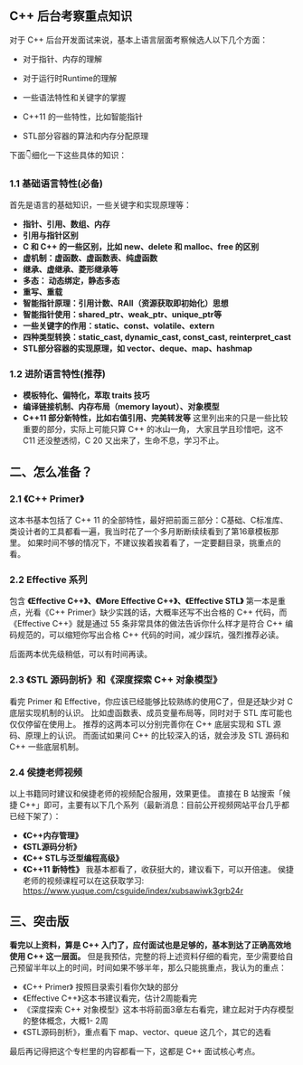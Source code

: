 ## C++ 后台考察重点知识

对于 C++ 后台开发面试来说，基本上语言层面考察候选人以下几个方面：
* 对于指针、内存的理解

* 对于运行时Runtime的理解

* 一些语法特性和关键字的掌握

* C++11 的一些特性，比如智能指针

* STL部分容器的算法和内存分配原理


下面👇细化一下这些具体的知识：

### 1.1 基础语言特性(必备)
首先是语言的基础知识，一些关键字和实现原理等：
- **指针、引用、数组、内存**
- **引用与指针区别**
- **C 和 C++ 的一些区别，比如 new、delete 和 malloc、free 的区别**
- **虚机制：虚函数、虚函数表、纯虚函数**
- **继承、虚继承、菱形继承等**
- **多态： 动态绑定，静态多态**
- **重写、重载**
- **智能指针原理：引用计数、RAII（资源获取即初始化）思想**
- **智能指针使用：shared_ptr、weak_ptr、unique_ptr等**
- **一些关键字的作用：static、const、volatile、extern**
- **四种类型转换：static_cast, dynamic_cast, const_cast, reinterpret_cast**
- **STL部分容器的实现原理，如 vector、deque、map、hashmap**
### 1.2 进阶语言特性(推荐)
- **模板特化、偏特化，萃取 traits 技巧**
- **编译链接机制、内存布局（memory layout）、对象模型**
- **C++11 部分新特性，比如右值引用、完美转发等**
  这里列出来的只是一些比较重要的部分，实际上可能只算 C++ 的冰山一角， 大家且学且珍惜吧，这不 C11 还没整透彻，C 20 又出来了，生命不息，学习不止。

## 二、怎么准备？
### 2.1 《C++ Primer》
这本书基本包括了 C++ 11 的全部特性，最好把前面三部分：C基础、C标准库、类设计者的工具都看一遍，我当时花了一个多月断断续续看到了第16章模板那里。
如果时间不够的情况下，不建议挨着挨着看了，一定要翻目录，挑重点的看。

### 2.2 Effective 系列
包含 **《Effective C++》、《More Effective C++》、《Effective STL》**
第一本是重点，光看《C++ Primer》缺少实践的话，大概率还写不出合格的 C++ 代码，而《Effective C++》就是通过 55 条非常具体的做法告诉你什么样才是符合 C++ 编码规范的，可以缩短你写出合格 C++ 代码的时间，减少踩坑，强烈推荐必读。

后面两本优先级稍低，可以有时间再读。
### 2.3 《STL 源码剖析》和《深度探索 C++ 对象模型》
看完 Primer 和 Effective，你应该已经能够比较熟练的使用C了，但是还缺少对 C 底层实现机制的认识。
比如虚函数表、成员变量布局等，同时对于 STL 库可能也仅仅停留在使用上。
推荐的这两本可以分别完善你在 C++ 底层实现和 STL 源码、原理上的认识。
而面试如果问 C++ 的比较深入的话，就会涉及 STL 源码和 C++ 一些底层机制。
### 2.4 侯捷老师视频
以上书籍同时建议和侯捷老师的视频配合服用，效果更佳。
直接在 B 站搜索「候捷 C++」即可，主要有以下几个系列（最新消息：目前公开视频网站平台几乎都已经下架了）：
- **《C++内存管理》**
- **《STL源码分析》**
- **《C++ STL与泛型编程高级》**
- **《C++11 新特性》**
  我基本都看了，收获挺大的，建议看下，可以开倍速。
  侯捷老师的视频课程可以在这获取学习: https://www.yuque.com/csguide/index/xubsawiwk3grb24r

## 三、突击版
**看完以上资料，算是 C++ 入门了，应付面试也是足够的，基本到达了正确高效地使用 C++ 这一层面。**
但是我预估，完整的将上述资料仔细的看完，至少需要给自己预留半年以上的时间，时间如果不够半年，那么只能挑重点，我认为的重点：

* 《C++ Primer》 按照目录索引看你欠缺的部分
* 《Effective C++》这本书建议看完，估计2周能看完
*  《深度探索 C++ 对象模型》这本书将前面3章左右看完，建立起对于内存模型的整体概念，大概1- 2周
*  《STL源码剖析》，重点看下 map、vector、queue 这几个，其它的选看

最后再记得把这个专栏里的内容都看一下，这都是 C++ 面试核心考点。




